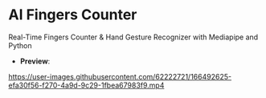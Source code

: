 # AI Fingers Counter

Real-Time Fingers Counter & Hand Gesture Recognizer with Mediapipe and Python

- **Preview**:

https://user-images.githubusercontent.com/62222721/166492625-efa30f56-f270-4a9d-9c29-1fbea67983f9.mp4


